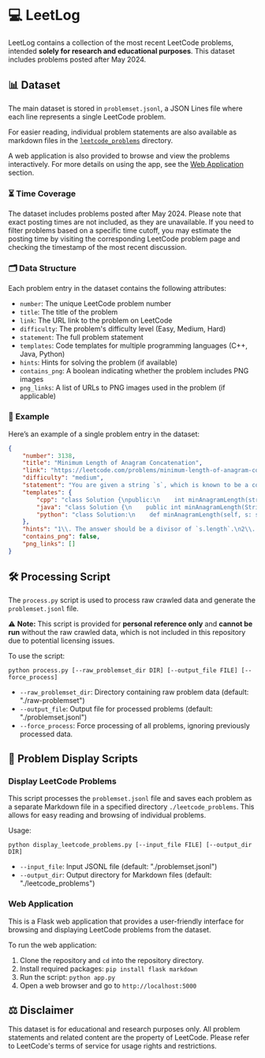 # 💻 LeetLog

LeetLog contains a collection of the most recent LeetCode problems, intended **solely for research and educational purposes**. This dataset includes problems posted after May 2024.

## 📊 Dataset

The main dataset is stored in `problemset.jsonl`, a JSON Lines file where each line represents a single LeetCode problem.

For easier reading, individual problem statements are also available as markdown files in the [`leetcode_problems`](./leetcode_problems) directory.

A web application is also provided to browse and view the problems interactively. For more details on using the app, see the [Web Application](#web-application) section.

### ⏳ Time Coverage

The dataset includes problems posted after May 2024. Please note that exact posting times are not included, as they are unavailable. If you need to filter problems based on a specific time cutoff, you may estimate the posting time by visiting the corresponding LeetCode problem page and checking the timestamp of the most recent discussion.

### 🗂️ Data Structure

Each problem entry in the dataset contains the following attributes:

- `number`: The unique LeetCode problem number
- `title`: The title of the problem
- `link`: The URL link to the problem on LeetCode
- `difficulty`: The problem's difficulty level (Easy, Medium, Hard)
- `statement`: The full problem statement
- `templates`: Code templates for multiple programming languages (C++, Java, Python)
- `hints`: Hints for solving the problem (if available)
- `contains_png`: A boolean indicating whether the problem includes PNG images
- `png_links`: A list of URLs to PNG images used in the problem (if applicable)

### 📖 Example

Here’s an example of a single problem entry in the dataset:

```json
{
    "number": 3138,
    "title": "Minimum Length of Anagram Concatenation",
    "link": "https://leetcode.com/problems/minimum-length-of-anagram-concatenation/",
    "difficulty": "medium",
    "statement": "You are given a string `s`, which is known to be a concatenation of **anagrams** of some string `t`.\n\nReturn the **minimum** possible length of the string `t`.\n\nAn **anagram** is formed by rearranging the letters of a string. For example, \"aab\", \"aba\", and, \"baa\" are anagrams of \"aab\".\n\n**Example 1:**\n\n**Input:** s \\= \"abba\"\n\n**Output:** 2\n\n**Explanation:**\n\nOne possible string `t` could be `\"ba\"`.\n\n**Example 2:**\n\n**Input:** s \\= \"cdef\"\n\n**Output:** 4\n\n**Explanation:**\n\nOne possible string `t` could be `\"cdef\"`, notice that `t` can be equal to `s`.\n\n**Constraints:**\n\n* `1 <= s.length <= 105`\n* `s` consist only of lowercase English letters.",
    "templates": {
        "cpp": "class Solution {\npublic:\n    int minAnagramLength(string s) {\n        \n    }\n};",
        "java": "class Solution {\n    public int minAnagramLength(String s) {\n        \n    }\n}",
        "python": "class Solution:\n    def minAnagramLength(self, s: str) -> int:\n        "
    },
    "hints": "1\\. The answer should be a divisor of `s.length`.\n2\\. Check each candidate naively.",
    "contains_png": false,
    "png_links": []
}
```

## 🛠️ Processing Script

The `process.py` script is used to process raw crawled data and generate the `problemset.jsonl` file.

⚠️ **Note:** This script is provided for **personal reference only** and **cannot be run** without the raw crawled data, which is not included in this repository due to potential licensing issues.

To use the script:

```
python process.py [--raw_problemset_dir DIR] [--output_file FILE] [--force_process]
```

- `--raw_problemset_dir`: Directory containing raw problem data (default: "./raw-problemset")
- `--output_file`: Output file for processed problems (default: "./problemset.jsonl")
- `--force_process`: Force processing of all problems, ignoring previously processed data.

## 📘 Problem Display Scripts

### Display LeetCode Problems

This script processes the `problemset.jsonl` file and saves each problem as a separate Markdown file in a specified directory `./leetcode_problems`. This allows for easy reading and browsing of individual problems.

Usage:
```
python display_leetcode_problems.py [--input_file FILE] [--output_dir DIR]
```

- `--input_file`: Input JSONL file (default: "./problemset.jsonl")
- `--output_dir`: Output directory for Markdown files (default: "./leetcode_problems")

### Web Application

This is a Flask web application that provides a user-friendly interface for browsing and displaying LeetCode problems from the dataset.

To run the web application:
1. Clone the repository and `cd` into the repository directory.
2. Install required packages: `pip install flask markdown`
3. Run the script: `python app.py`
4. Open a web browser and go to `http://localhost:5000`


## ⚖️ Disclaimer

This dataset is for educational and research purposes only. All problem statements and related content are the property of LeetCode. Please refer to LeetCode's terms of service for usage rights and restrictions.
